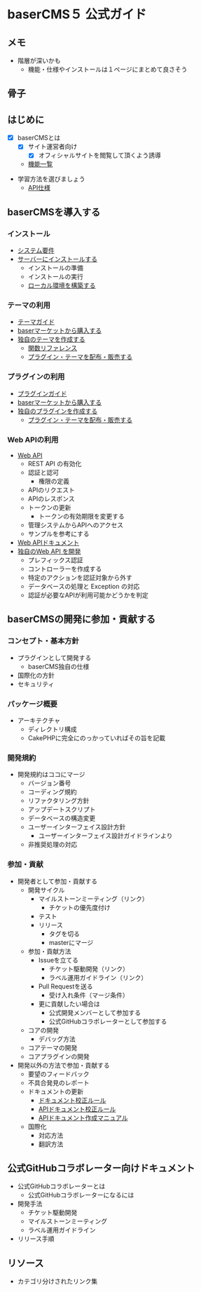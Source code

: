 # baserCMS５ 公式ガイド

## メモ
- 階層が深いかも
  - 機能・仕様やインストールは１ページにまとめて良さそう

## 骨子

## はじめに
- [x] baserCMSとは
  - [x] サイト運営者向け
    - [x] オフィシャルサイトを閲覧して頂くよう誘導
  - [機能一覧](creator/functions)
- 学習方法を選びましょう
  - [API仕様](web_api/)
  
## baserCMSを導入する
### インストール
- [システム要件](creator/system_requirements)
- [サーバーにインストールする]()
  - インストールの準備
  - インストールの実行
  - [ローカル環境を構築する](creator/build_local_env)
### テーマの利用
- [テーマガイド](creator/theme/index)
- [baserマーケットから購入する](creator/market#baserマーケットから購入する)
- [独自のテーマを作成する](creator/theme/development/index)
  - [関数リファレンス](creator/theme/development/function_reference)
  - [プラグイン・テーマを配布・販売する](creator/market#プラグイン・テーマを配布・販売する)
### プラグインの利用
- [プラグインガイド](creator/plugin/index)
- [baserマーケットから購入する](creator/market#baserマーケットから購入する)
- [独自のプラグインを作成する](creator/plugin/development/index)
  - [プラグイン・テーマを配布・販売する](creator/market#プラグイン・テーマを配布・販売する)
### Web APIの利用
- [Web API](web_api/index)
  - REST API の有効化
  - 認証と認可
    - 権限の定義
  - APIのリクエスト
  - APIのレスポンス 
  - トークンの更新
    - トークンの有効期限を変更する
  - 管理システムからAPIへのアクセス
  - サンプルを参考にする  
- [Web APIドキュメント](web_api/index)
- [独自のWeb API を開発](web_api/develop_api)
  - プレフィックス認証
  - コントローラーを作成する
  - 特定のアクションを認証対象から外す
  - データベースの処理と Exception の対応
  - 認証が必要なAPIが利用可能かどうかを判定 

## baserCMSの開発に参加・貢献する

### コンセプト・基本方針
  - プラグインとして開発する
    - baserCMS独自の仕様
  - 国際化の方針
  - セキュリティ
### パッケージ概要
- アーキテクチャ
  - ディレクトリ構成
  - CakePHPに完全にのっかっていればその旨を記載
### 開発規約
- 開発規約はココにマージ
  - バージョン番号
  - コーディング規約
  - リファクタリング方針
  - アップデートスクリプト
  - データベースの構造変更
  - ユーザーインターフェイス設計方針
    - ユーザーインターフェイス設計ガイドラインより
  - 非推奨処理の対応
### 参加・貢献
- 開発者として参加・貢献する
  - 開発サイクル
    - マイルストーンミーティング（リンク）
      - チケットの優先度付け
    - テスト
    - リリース
      - タグを切る
      - masterにマージ
  - 参加・貢献方法
    - Issueを立てる
      - チケット駆動開発（リンク）
      - ラベル運用ガイドライン（リンク）
    - Pull Requestを送る
      - 受け入れ条件（マージ条件）
    - 更に貢献したい場合は
      - 公式開発メンバーとして参加する
      - 公式GitHubコラボレーターとして参加する
  - コアの開発
    - デバッグ方法
  - コアテーマの開発
  - コアプラグインの開発
- 開発以外の方法で参加・貢献する
  - 要望のフィードバック
  - 不具合発見のレポート
  - ドキュメントの更新
    - [ドキュメント校正ルール](doc_writing/document_writing_rules)
    - [APIドキュメント校正ルール](doc_writing/api_document_writing_rules)
    - [APIドキュメント作成マニュアル](doc_writing/api_document_writing_manual)
  - 国際化
    - 対応方法
    - 翻訳方法

## 公式GitHubコラボレーター向けドキュメント
- 公式GitHubコラボレーターとは
  - 公式GitHubコラボレーターになるには
- 開発手法
  - チケット駆動開発
  - マイルストーンミーティング
  - ラベル運用ガイドライン
- リリース手順

## リソース
- カテゴリ分けされたリンク集



